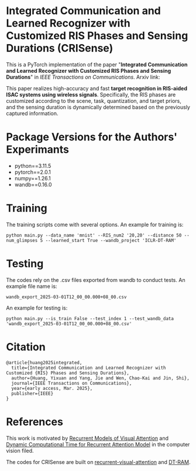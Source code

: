 # Integrated Communication and Learned Recognizer with Customized RIS Phases and Sensing Durations (CRISense)

This is a PyTorch implementation of the paper "**Integrated Communication and Learned Recognizer with Customized RIS Phases and Sensing Durations**" in *IEEE Transactions on Communications*.
Arxiv link: 

This paper realizes high-accuracy and fast **target recognition in RIS-aided ISAC systems using wireless signals**.
Specifically, the RIS phases are customized according to the scene, task, quantization, and target priors, and the sensing duration is dynamically determined based on the previously captured information.


# Package Versions for the Authors' Experimants

- python==3.11.5
- pytorch==2.0.1
- numpy==1.26.1
- wandb==0.16.0


# Training

The training scripts come with several options.
An example for training is:

```
python main.py --data_name 'mnist' --RIS_num2 '20,20' --distance 50 --num_glimpses 5 --learned_start True --wandb_project 'ICLR-DT-RAM'
```

# Testing

The codes rely on the .csv files exported from wandb to conduct tests.
An example file name is:

```
wandb_export_2025-03-01T12_00_00.000+08_00.csv
```

An example for testing is:

```
python main.py --is_train False --test_index 1 --test_wandb_data 'wandb_export_2025-03-01T12_00_00.000+08_00.csv'
```

# Citation

```
@article{huang2025integrated,
  title={Integrated Communication and Learned Recognizer with Customized {RIS} Phases and Sensing Durations},
  author={Huang, Yixuan and Yang, Jie and Wen, Chao-Kai and Jin, Shi},
  journal={IEEE Transactions on Communications},
  year={early access, Mar. 2025},
  publisher={IEEE}
}
```

# References

This work is motivated by [Recurrent Models of Visual Attention](https://arxiv.org/abs/1406.6247) and [Dynamic Computational Time for Recurrent Attention Model](https://arxiv.org/abs/1703.10332) in the computer vision filed.

The codes for CRISense are built on [recurrent-visual-attention](https://github.com/kevinzakka/recurrent-visual-attention) and [DT-RAM](https://github.com/baidu-research/DT-RAM).

